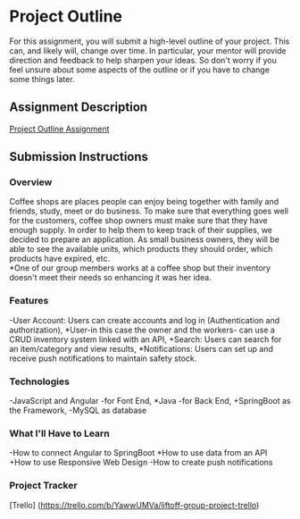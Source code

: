# Project Outline
For this assignment, you will submit a high-level outline of your project. This can, and likely will, change over time. In particular, your mentor will provide direction and feedback to help sharpen your ideas. So don't worry if you feel unsure about some aspects of the outline or if you have to change some things later.

## Assignment Description
[Project Outline Assignment](https://education.launchcode.org/liftoff/modules/assignments/project-outline)

## Submission Instructions

### Overview
Coffee shops are places people can enjoy being together with family and friends, study, meet or do business. 
To make sure that everything goes well for the customers, coffee shop owners must make sure that they have enough
supply. In order to help them to keep track of their supplies, we decided to prepare an application. As small business 
owners, they will be able to see the available units, which products they should order, which products have expired, etc.  
*One of our group members works at a coffee shop but their inventory doesn't meet their needs so enhancing it was her 
idea. 
### Features
<!-- Include Features here -->
-User Account: Users can create accounts and log in (Authentication and authorization),
*User-in this case the owner and the workers- can use a CRUD inventory system linked with an API,
+Search: Users can search for an item/category and view results,
*Notifications: Users can set up and receive push notifications to maintain safety stock.  
### Technologies
<!-- Include Technologies here -->
-JavaScript and Angular -for Font End,
*Java -for Back End,
+SpringBoot as the Framework,
-MySQL as database 
### What I'll Have to Learn
<!-- Include what you will need to learn here -->
-How to connect Angular to SpringBoot 
*How to use data from an API 
+How to use Responsive Web Design 
-How to create push notifications 
### Project Tracker
<!-- Link to your Trello board here -->
[Trello] (https://trello.com/b/YawwUMVa/liftoff-group-project-trello)
